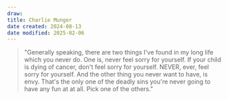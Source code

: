 ```yaml
---
draw:
title: Charlie Munger
date created: 2024-08-13
date modified: 2025-02-06
---
```


> "Generally speaking, there are two things I've found in my long life which you never do. One is, never feel sorry for yourself. If your child is dying of cancer, don't feel sorry for yourself. NEVER, ever, feel sorry for yourself. And the other thing you never want to have, is envy. That's the only one of the deadly sins you're never going to have any fun at at all. Pick one of the others."
